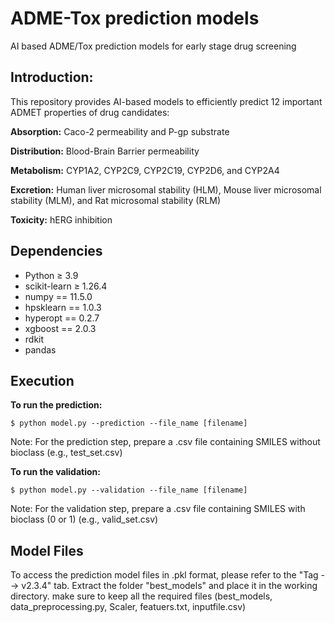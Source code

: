 # ADME-Tox prediction models
AI based ADME/Tox prediction models for early stage drug screening

## Introduction: ## 

This repository provides AI-based models to efficiently predict 12 important ADMET properties of drug candidates:

**Absorption:**
Caco-2 permeability and P-gp substrate

**Distribution:**
Blood-Brain Barrier permeability

**Metabolism:** 
CYP1A2, CYP2C9, CYP2C19, CYP2D6, and CYP2A4

**Excretion:**
Human liver microsomal stability (HLM), Mouse liver microsomal stability (MLM), and Rat microsomal stability (RLM)

**Toxicity:**
hERG inhibition

## Dependencies ##

- Python ≥ 3.9
- scikit-learn ≥ 1.26.4
- numpy == 11.5.0
- hpsklearn == 1.0.3
- hyperopt == 0.2.7
- xgboost == 2.0.3
- rdkit
- pandas

## Execution ##
**To run the prediction:**
```
$ python model.py --prediction --file_name [filename]
```
Note: For the prediction step, prepare a .csv file containing SMILES without bioclass (e.g., test_set.csv)

**To run the validation:**
```
$ python model.py --validation --file_name [filename]
```
Note: For the validation step, prepare a .csv file containing SMILES with bioclass (0 or 1) (e.g., valid_set.csv)

## Model Files ## 

To access the prediction model files in .pkl format, please refer to the "Tag --> v2.3.4" tab. Extract the folder "best_models" and place it in the working directory.
make sure to keep all the required files (best_models, data_preprocessing.py, Scaler, featuers.txt, inputfile.csv)

